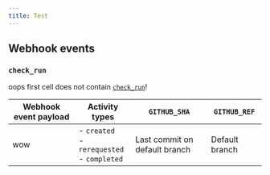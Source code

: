 ```yaml
---
title: Test
---
```


## Webhook events

### `check_run`

oops first cell does not contain [`check_run`](/webhooks/event-payloads/#check_run)!

| Webhook event payload | Activity types | `GITHUB_SHA` | `GITHUB_REF` |
| --------------------- | -------------- | ------------ | -------------|
| wow | - `created`<br/>- `rerequested`<br/>- `completed` | Last commit on default branch | Default branch |
